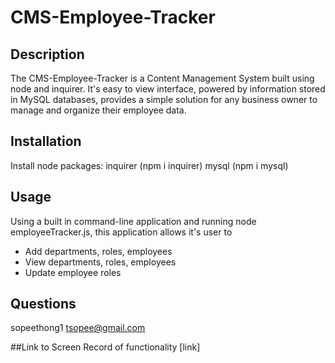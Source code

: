 # CMS-Employee-Tracker

  ## Description 
 The CMS-Employee-Tracker is a Content Management System built using node and inquirer. It's easy to view interface, powered by information stored in MySQL databases, provides a simple solution for any business owner to manage and organize their employee data.   

  ## Installation
  Install node packages: 
  inquirer (npm i inquirer)
  mysql (npm i mysql)
  
  ## Usage
  Using a built in command-line application and running node employeeTracker.js, this application allows it's user to 
  
  * Add departments, roles, employees
  * View departments, roles, employees
  * Update employee roles

  ## Questions
  sopeethong1
  tsopee@gmail.com

  ##Link to Screen Record of functionality
  [link] 